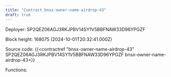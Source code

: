 ```yaml
---
title: "Contract bnsx-owner-name-airdrop-43"
draft: true
---
```

Deployer: SP2QEZ06AGJ3RKJPBV14SY1V5BBFNAW33D96YPGZF


 



Block height: 168075 (2024-10-01T20:32:41.000Z)

Source code: {{<contractref "bnsx-owner-name-airdrop-43" SP2QEZ06AGJ3RKJPBV14SY1V5BBFNAW33D96YPGZF bnsx-owner-name-airdrop-43>}}

Functions:


